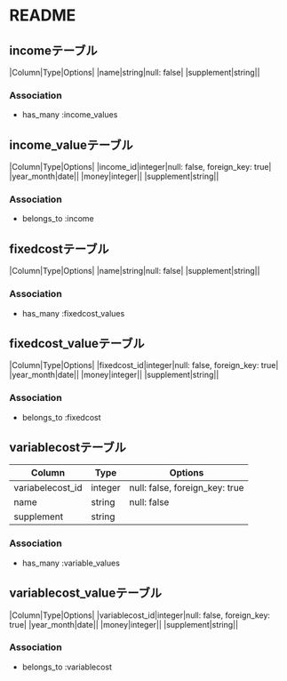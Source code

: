 # README

## incomeテーブル
|Column|Type|Options|
|name|string|null: false|
|supplement|string||
### Association
- has_many :income_values

## income_valueテーブル
|Column|Type|Options|
|income_id|integer|null: false, foreign_key: true|
|year_month|date||
|money|integer||
|supplement|string||
### Association
- belongs_to :income


## fixedcostテーブル
|Column|Type|Options|
|name|string|null: false|
|supplement|string||
### Association
- has_many :fixedcost_values

## fixedcost_valueテーブル
|Column|Type|Options|
|fixedcost_id|integer|null: false, foreign_key: true|
|year_month|date||
|money|integer||
|supplement|string||
### Association
- belongs_to :fixedcost

## variablecostテーブル
|Column|Type|Options|
|------|----|-------|
|variabelecost_id|integer|null: false, foreign_key: true|
|name|string|null: false|
|supplement|string||
### Association
- has_many :variable_values

## variablecost_valueテーブル
|Column|Type|Options|
|variablecost_id|integer|null: false, foreign_key: true|
|year_month|date||
|money|integer||
|supplement|string||
### Association
- belongs_to :variablecost
